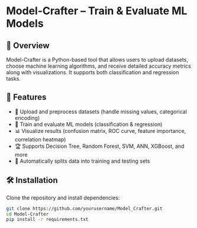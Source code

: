 # Model-Crafter – Train & Evaluate ML Models  

## 🚀 Overview  
Model-Crafter is a Python-based tool that allows users to upload datasets, choose machine learning algorithms, and receive detailed accuracy metrics along with visualizations. It supports both classification and regression tasks.  

## 🔹 Features  
- 📂 Upload and preprocess datasets (handle missing values, categorical encoding)  
- 🤖 Train and evaluate ML models (classification & regression)  
- 📊 Visualize results (confusion matrix, ROC curve, feature importance, correlation heatmap)  
- 🏆 Supports Decision Tree, Random Forest, SVM, ANN, XGBoost, and more  
- 🎯 Automatically splits data into training and testing sets  

## 🛠 Installation  
Clone the repository and install dependencies:  
```sh
git clone https://github.com/yourusername/Model_Crafter.git
cd Model-Crafter
pip install -r requirements.txt
